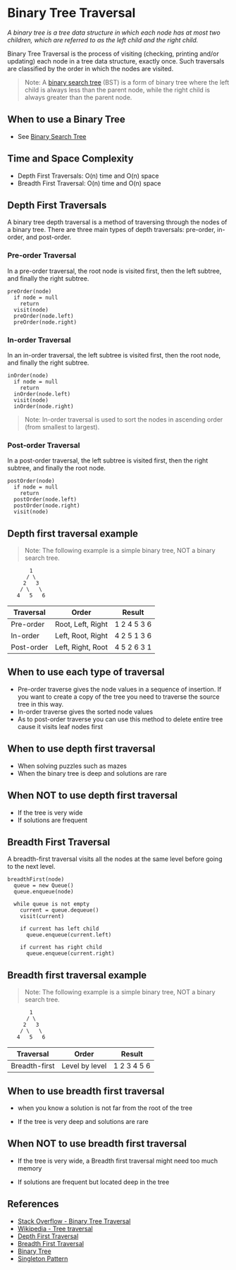 # Binary Tree Traversal

_A binary tree is a tree data structure in which each node has at most two children, which are referred to as the left child and the right child._

Binary Tree Traversal is the process of visiting (checking, printing and/or updating) each node in a tree data structure, exactly once. Such traversals are classified by the order in which the nodes are visited.

> Note: A [binary search tree](./BINARY-SEARCH-TREE.md) (BST) is a form of binary tree where the left child is always less than the parent node, while the right child is always greater than the parent node.

## When to use a Binary Tree

- See [Binary Search Tree](./BINARY-SEARCH-TREE.md)

## Time and Space Complexity

- Depth First Traversals: O(n) time and O(n) space
- Breadth First Traversal: O(n) time and O(n) space

## Depth First Traversals

A binary tree depth traversal is a method of traversing through the nodes of a binary tree. There are three main types of depth traversals: pre-order, in-order, and post-order.

### Pre-order Traversal

In a pre-order traversal, the root node is visited first, then the left subtree, and finally the right subtree.

```text
preOrder(node)
  if node = null
    return
  visit(node)
  preOrder(node.left)
  preOrder(node.right)
```

### In-order Traversal

In an in-order traversal, the left subtree is visited first, then the root node, and finally the right subtree.

```text
inOrder(node)
  if node = null
    return
  inOrder(node.left)
  visit(node)
  inOrder(node.right)
```

> Note: In-order traversal is used to sort the nodes in ascending order (from smallest to largest).

### Post-order Traversal

In a post-order traversal, the left subtree is visited first, then the right subtree, and finally the root node.

```text
postOrder(node)
  if node = null
    return
  postOrder(node.left)
  postOrder(node.right)
  visit(node)
```

## Depth first traversal example

> Note: The following example is a simple binary tree, NOT a binary search tree.

```text
       1
      / \
     2   3
    / \   \
   4   5   6
```

| Traversal  | Order             | Result      |
| ---------- | ----------------- | ----------- |
| Pre-order  | Root, Left, Right | 1 2 4 5 3 6 |
| In-order   | Left, Root, Right | 4 2 5 1 3 6 |
| Post-order | Left, Right, Root | 4 5 2 6 3 1 |

## When to use each type of traversal

- Pre-order traverse gives the node values in a sequence of insertion. If you want to create a copy of the tree you need to traverse the source tree in this way.
- In-order traverse gives the sorted node values
- As to post-order traverse you can use this method to delete entire tree cause it visits leaf nodes first

## When to use depth first traversal

- When solving puzzles such as mazes
- When the binary tree is deep and solutions are rare

## When NOT to use depth first traversal

- If the tree is very wide
- If solutions are frequent

## Breadth First Traversal

A breadth-first traversal visits all the nodes at the same level before going to the next level.

```text
breadthFirst(node)
  queue = new Queue()
  queue.enqueue(node)

  while queue is not empty
    current = queue.dequeue()
    visit(current)

    if current has left child
      queue.enqueue(current.left)

    if current has right child
      queue.enqueue(current.right)
```

## Breadth first traversal example

> Note: The following example is a simple binary tree, NOT a binary search tree.

```text
       1
      / \
     2   3
    / \   \
   4   5   6
```

| Traversal     | Order          | Result      |
| ------------- | -------------- | ----------- |
| Breadth-first | Level by level | 1 2 3 4 5 6 |

## When to use breadth first traversal

- when you know a solution is not far from the root of the tree

- If the tree is very deep and solutions are rare

## When NOT to use breadth first traversal

- If the tree is very wide, a Breadth first traversal might need too much memory

- If solutions are frequent but located deep in the tree

## References

- [Stack Overflow - Binary Tree Traversal](https://stackoverflow.com/questions/3332947/what-are-the-practical-factors-to-consider-when-choosing-between-depth-first-sea)
- [Wikipedia - Tree traversal](https://en.wikipedia.org/wiki/Tree_traversal)
- [Depth First Traversal](https://en.wikipedia.org/wiki/Depth-first_search)
- [Breadth First Traversal](https://en.wikipedia.org/wiki/Breadth-first_search)
- [Binary Tree](https://en.wikipedia.org/wiki/Binary_tree#:~:text=A%20binary%20tree%20is%20a%20rooted%20tree%20that%20is%20also,to%20it%20a%20level%20below.)
- [Singleton Pattern](https://en.wikipedia.org/wiki/Singleton_pattern)
